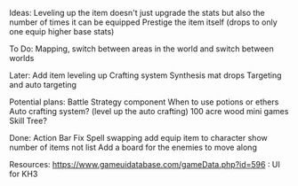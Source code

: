 Ideas:
Leveling up the item doesn't just upgrade the stats but also the number of times it can be equipped
Prestige the item itself (drops to only one equip higher base stats)

To Do:
Mapping, switch between areas in the world and switch between worlds

Later:
Add item leveling up
Crafting system
Synthesis mat drops
Targeting and auto targeting

Potential plans:
Battle Strategy component
When to use potions or ethers
Auto crafting system? (level up the auto crafting)
100 acre wood mini games
Skill Tree?

Done:
Action Bar
Fix Spell swapping
add equip item to character
show number of items not list
Add a board for the enemies to move along

Resources:
https://www.gameuidatabase.com/gameData.php?id=596 : UI for KH3
